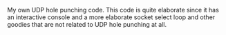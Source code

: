 My own UDP hole punching code.
This code is quite elaborate since it has an interactive console
and a more elaborate socket select loop and other goodies
that are not related to UDP hole punching at all.
